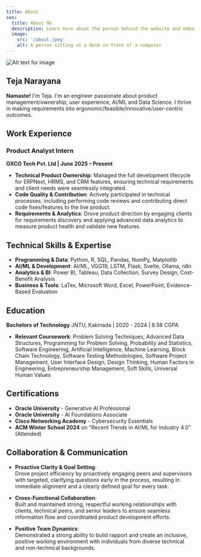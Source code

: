 ```yaml
---
title: About
seo:
  title: About Me
  description: Learn more about the person behind the website and embark on a journey of inspiration and shared experiences.
  image:
    src: '/about.jpeg'
    alt: A person sitting at a desk in front of a computer
---
```


![Alt text for image](/about.jpeg)

## Teja Narayana

**Namaste!** I'm Teja. I'm an engineer passionate about product management/ownership, user experience, AI/ML and Data Science. I thrive in making requirements into ergonomic/feasible/innovative/user-centric outcomes.

## Work Experience

### Product Analyst Intern

**GXCO Tech Pvt. Ltd | June 2025 – Present**

- **Technical Product Ownership**: Managed the full development lifecycle for ERPNext, HRMS, and CRM features, ensuring technical requirements and client needs were seamlessly integrated.
- **Code Quality & Contribution**: Actively participated in technical processes, including performing code reviews and contributing direct code fixes/features to the live product.
- **Requirements & Analytics**: Drove product direction by engaging clients for requirements discovery and applying advanced data analytics to measure product health and validate new features.

## Technical Skills & Expertise

- **Programming & Data**: Python, R, SQL, Pandas, NumPy, Matplotlib
- **AI/ML & Development**: AI/ML, VGG19, LSTM, Flask, Svelte, Ollama, n8n
- **Analytics & BI**: Power BI, Tableau, Data Collection, Survey Design, Cost-Benefit Analysis
- **Business & Tools**: LaTex, Microsoft Word, Excel, PowerPoint, Evidence-Based Evaluation

## Education

**Bachelors of Technology**
JNTU, Kakinada | 2020 - 2024 | 8.58 CGPA

- **Relevant Coursework**: Problem Solving Techniques, Advanced Data Structures, Programming for Problem Solving, Probability and Statistics, Software Engineering, Artificial Intelligence, Machine Learning, Block Chain Technology, Software Testing Methodologies, Software Project Management, User Interface Design, Design Thinking, Human Factors in Engineering, Entrepreneurship Management, Soft Skills, Universal Human Values

## Certifications

- **Oracle University** - Generative AI Professional
- **Oracle University** - AI Foundations Associate
- **Cisco Networking Academy** - Cybersecurity Essentials
- **ACM Winter School 2024** on "Recent Trends in AI/ML for Industry 4.0" (Attended)

## Collaboration & Communication

- **Proactive Clarity & Goal Setting**:  
  Drove project efficiency by proactively engaging peers and supervisors with targeted, clarifying questions early in the process, resulting in immediate alignment and a clearly defined goal for every task.

- **Cross-Functional Collaboration**:  
  Built and maintained strong, respectful working relationships with clients, technical peers, and senior leaders to ensure seamless information flow and coordinated product development efforts.

- **Positive Team Dynamics**:  
  Demonstrated a strong ability to build rapport and create an inclusive, positive working environment with individuals from diverse technical and non-technical backgrounds.

